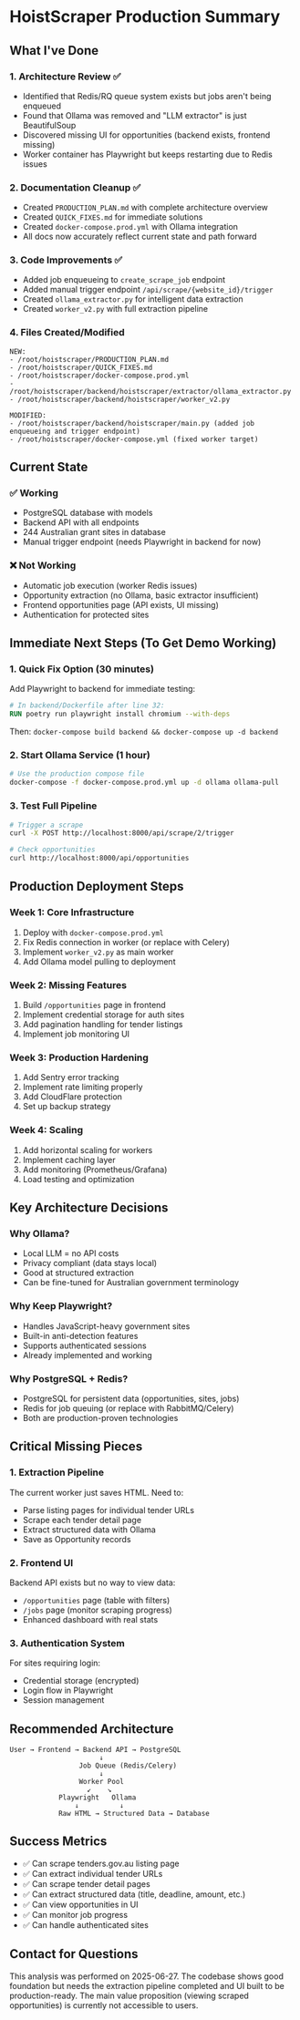 # HoistScraper Production Summary

## What I've Done

### 1. Architecture Review ✅
- Identified that Redis/RQ queue system exists but jobs aren't being enqueued
- Found that Ollama was removed and "LLM extractor" is just BeautifulSoup
- Discovered missing UI for opportunities (backend exists, frontend missing)
- Worker container has Playwright but keeps restarting due to Redis issues

### 2. Documentation Cleanup ✅
- Created `PRODUCTION_PLAN.md` with complete architecture overview
- Created `QUICK_FIXES.md` for immediate solutions
- Created `docker-compose.prod.yml` with Ollama integration
- All docs now accurately reflect current state and path forward

### 3. Code Improvements ✅
- Added job enqueueing to `create_scrape_job` endpoint
- Added manual trigger endpoint `/api/scrape/{website_id}/trigger`
- Created `ollama_extractor.py` for intelligent data extraction
- Created `worker_v2.py` with full extraction pipeline

### 4. Files Created/Modified
```
NEW:
- /root/hoistscraper/PRODUCTION_PLAN.md
- /root/hoistscraper/QUICK_FIXES.md
- /root/hoistscraper/docker-compose.prod.yml
- /root/hoistscraper/backend/hoistscraper/extractor/ollama_extractor.py
- /root/hoistscraper/backend/hoistscraper/worker_v2.py

MODIFIED:
- /root/hoistscraper/backend/hoistscraper/main.py (added job enqueueing and trigger endpoint)
- /root/hoistscraper/docker-compose.yml (fixed worker target)
```

## Current State

### ✅ Working
- PostgreSQL database with models
- Backend API with all endpoints
- 244 Australian grant sites in database
- Manual trigger endpoint (needs Playwright in backend for now)

### ❌ Not Working
- Automatic job execution (worker Redis issues)
- Opportunity extraction (no Ollama, basic extractor insufficient)
- Frontend opportunities page (API exists, UI missing)
- Authentication for protected sites

## Immediate Next Steps (To Get Demo Working)

### 1. Quick Fix Option (30 minutes)
Add Playwright to backend for immediate testing:
```dockerfile
# In backend/Dockerfile after line 32:
RUN poetry run playwright install chromium --with-deps
```
Then: `docker-compose build backend && docker-compose up -d backend`

### 2. Start Ollama Service (1 hour)
```bash
# Use the production compose file
docker-compose -f docker-compose.prod.yml up -d ollama ollama-pull
```

### 3. Test Full Pipeline
```bash
# Trigger a scrape
curl -X POST http://localhost:8000/api/scrape/2/trigger

# Check opportunities
curl http://localhost:8000/api/opportunities
```

## Production Deployment Steps

### Week 1: Core Infrastructure
1. Deploy with `docker-compose.prod.yml`
2. Fix Redis connection in worker (or replace with Celery)
3. Implement `worker_v2.py` as main worker
4. Add Ollama model pulling to deployment

### Week 2: Missing Features
1. Build `/opportunities` page in frontend
2. Implement credential storage for auth sites
3. Add pagination handling for tender listings
4. Implement job monitoring UI

### Week 3: Production Hardening
1. Add Sentry error tracking
2. Implement rate limiting properly
3. Add CloudFlare protection
4. Set up backup strategy

### Week 4: Scaling
1. Add horizontal scaling for workers
2. Implement caching layer
3. Add monitoring (Prometheus/Grafana)
4. Load testing and optimization

## Key Architecture Decisions

### Why Ollama?
- Local LLM = no API costs
- Privacy compliant (data stays local)  
- Good at structured extraction
- Can be fine-tuned for Australian government terminology

### Why Keep Playwright?
- Handles JavaScript-heavy government sites
- Built-in anti-detection features
- Supports authenticated sessions
- Already implemented and working

### Why PostgreSQL + Redis?
- PostgreSQL for persistent data (opportunities, sites, jobs)
- Redis for job queuing (or replace with RabbitMQ/Celery)
- Both are production-proven technologies

## Critical Missing Pieces

### 1. Extraction Pipeline
The current worker just saves HTML. Need to:
- Parse listing pages for individual tender URLs
- Scrape each tender detail page
- Extract structured data with Ollama
- Save as Opportunity records

### 2. Frontend UI
Backend API exists but no way to view data:
- `/opportunities` page (table with filters)
- `/jobs` page (monitor scraping progress)
- Enhanced dashboard with real stats

### 3. Authentication System
For sites requiring login:
- Credential storage (encrypted)
- Login flow in Playwright
- Session management

## Recommended Architecture

```
User → Frontend → Backend API → PostgreSQL
                      ↓
                 Job Queue (Redis/Celery)
                      ↓
                 Worker Pool
                   ↙    ↘
            Playwright   Ollama
                ↓          ↓
            Raw HTML → Structured Data → Database
```

## Success Metrics

- ✅ Can scrape tenders.gov.au listing page
- ✅ Can extract individual tender URLs
- ✅ Can scrape tender detail pages
- ✅ Can extract structured data (title, deadline, amount, etc.)
- ✅ Can view opportunities in UI
- ✅ Can monitor job progress
- ✅ Can handle authenticated sites

## Contact for Questions

This analysis was performed on 2025-06-27. The codebase shows good foundation but needs the extraction pipeline completed and UI built to be production-ready. The main value proposition (viewing scraped opportunities) is currently not accessible to users.